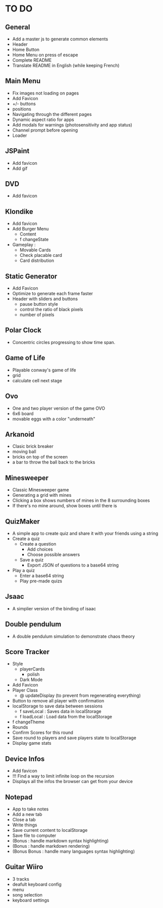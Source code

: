# TO DO

## General
 + Add a master js to generate common elements
  + Header
  + Home Button
  + Home Menu on press of escape
 + Complete README
 + Translate README in English (while keeping French)

## Main Menu
 + Fix images not loading on pages
 + Add Favicon
 + +/- buttons
  + positions
  + Navigating through the different pages
 + Dynamic aspect ratio for apps
 + Add modals for warnings (photosensitivity and app status) 
 + Channel prompt before opening
 + Loader

## JSPaint
 + Add favicon
 + Add gif

## DVD
 + Add favicon

## Klondike
 + Add favicon
 + Add Burger Menu
    + Content
    + f changeState
 + Gameplay :
   + Movable Cards
   + Check placable card
   + Card distribution

## Static Generator
+ Add Favicon
 + Optimize to generate each frame faster
 + Header with sliders and buttons
   + pause button style
   + control the ratio of black pixels
   + number of pixels

## Polar Clock
 + Concentric circles progressing to show time span.

## Game of Life
 + Playable conway's game of life
  + grid
  + calculate cell next stage

## Ovo
 + One and two player version of the game OVO
  + 6x6 board
  + movable eggs with a color "underneath"

## Arkanoid
 + Clasic brick breaker
  + moving ball
  + bricks on top of the screen
  + a bar to throw the ball back to the bricks

## Minesweeper
 + Classic Minesweeper game
  + Generating a grid with mines
  + Clicking a box shows numbers of mines in the 8 surrounding boxes
  + If there's no mine around, show boxes until there is

## QuizMaker
 + A simple app to create quiz and share it with your friends using a string
  + Create a quiz
    + Create a question
      + Add choices
      + Choose possible answers
    + Save a quiz
      + Export JSON of questions to a base64 string
  + Play a quiz
    + Enter a base64 string
    + Play pre-made quizs

## Jsaac
 + A simplier version of the binding of isaac

## Double pendulum
 + A double pendulum simulation to demonstrate chaos theory

## Score Tracker
 + Style
   + playerCards
     + polish
   + Dark Mode
 + Add Favicon
 + Player Class
   + @ updateDisplay (to prevent from regenerating everything)
 + Button to remove all player with confirmation
 + localStorage to save data between sessions
   + f saveLocal : Saves data in localStorage
   + f loadLocal : Load data from the localStorage
 + f changeTheme
 + Rounds
  + Confirm Scores for this round
  + Save round to players and save players state to localStorage
 + Display game stats

## Device Infos
 + Add favicon
 + !!! Find a way to limit infinite loop on the recursion
 + Displays all the infos the browser can get from your device

## Notepad
 + App to take notes
  + Add a new tab
  + Close a tab
  + Write things
  + Save current content to localStorage
  + Save file to computer
  + (Bonus : handle markdown syntax highlighting)
  + (Bonus : handle markdown rendering)
  + (Bonus Bonus : handle many languages syntax highlighting)

## Guitar Wiiro
 + 3 tracks
 + deafult keyboard config
 + menu
  + song selection
  + keyboard settings